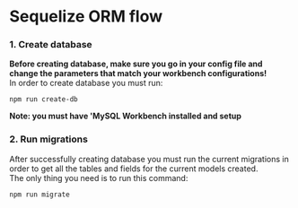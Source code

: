 <h1>Sequelize ORM flow</h1>

### 1. Create database
**Before creating database, make sure you go in your config file and change the parameters that match your workbench configurations!** <br />
In order to create database you must run: <br />
```
npm run create-db
```
**Note: you must have 'MySQL Workbench installed and setup**


### 2. Run migrations
After successfully creating database you must run the current migrations in order to get all the tables and fields for the current models created. <br />
The only thing you need is to run this command:
```
npm run migrate
```